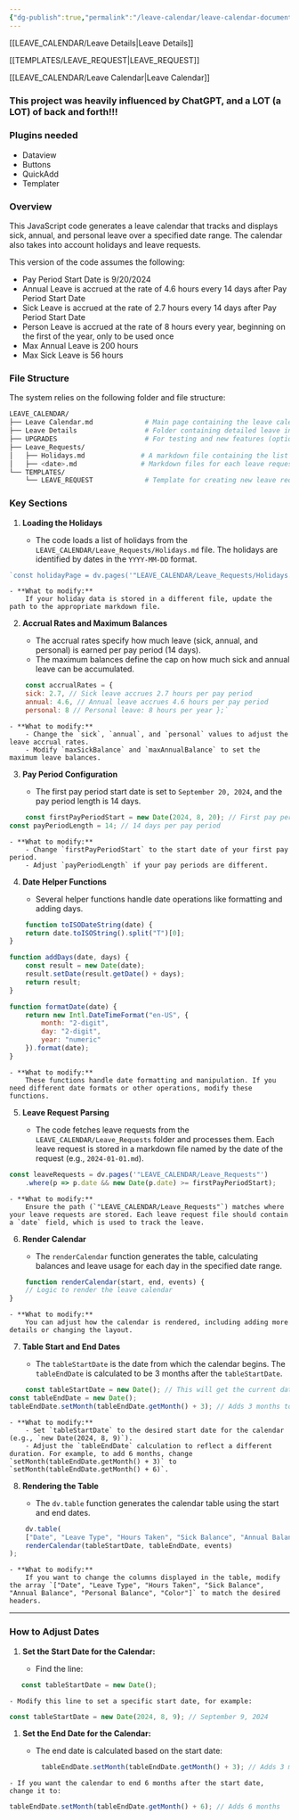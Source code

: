 ```yaml
---
{"dg-publish":true,"permalink":"/leave-calendar/leave-calendar-documentation/","tags":["Projects"],"noteIcon":"","created":"2025-01-04 4:29:00 pm","updated":"2025-01-04 4:32:54 pm"}
---
```


[[LEAVE_CALENDAR/Leave Details\|Leave Details]]

[[TEMPLATES/LEAVE_REQUEST\|LEAVE_REQUEST]]

[[LEAVE_CALENDAR/Leave Calendar\|Leave Calendar]]

### This project was heavily influenced by ChatGPT, and a LOT (a LOT) of back and forth!!!
### Plugins needed

- Dataview
- Buttons
- QuickAdd
- Templater
### Overview

This JavaScript code generates a leave calendar that tracks and displays sick, annual, and personal leave over a specified date range. The calendar also takes into account holidays and leave requests.

This version of the code assumes the following:

- Pay Period Start Date is 9/20/2024
- Annual Leave is accrued at the rate of 4.6 hours every 14 days after Pay Period Start Date
- Sick Leave is accrued at the rate of 2.7 hours every 14 days after Pay Period Start Date
- Person Leave is accrued at the rate of 8 hours every year, beginning on the first of the year, only to be used once
- Max Annual Leave is 200 hours
- Max Sick Leave is 56 hours

### File Structure

The system relies on the following folder and file structure:

```bash
LEAVE_CALENDAR/
├── Leave Calendar.md             # Main page containing the leave calendar
├── Leave Details                 # Folder containing detailed leave information (if needed)
├── UPGRADES                      # For testing and new features (optional)
├── Leave_Requests/
│   ├── Holidays.md              # A markdown file containing the list of holidays
│   ├── <date>.md                # Markdown files for each leave request, named by date (e.g., 2024-01-01.md)
└── TEMPLATES/
    └── LEAVE_REQUEST             # Template for creating new leave requests
```


### Key Sections

1. **Loading the Holidays**
    
    - The code loads a list of holidays from the `LEAVE_CALENDAR/Leave_Requests/Holidays.md` file. The holidays are identified by dates in the `YYYY-MM-DD` format.
    
```javascript
`const holidayPage = dv.pages('"LEAVE_CALENDAR/Leave_Requests/Holidays.md"');`
```
    
    
    - **What to modify:**  
        If your holiday data is stored in a different file, update the path to the appropriate markdown file.
2. **Accrual Rates and Maximum Balances**
    
    - The accrual rates specify how much leave (sick, annual, and personal) is earned per pay period (14 days).
    - The maximum balances define the cap on how much sick and annual leave can be accumulated.
    
```javascript
    const accrualRates = {     
    sick: 2.7, // Sick leave accrues 2.7 hours per pay period     
    annual: 4.6, // Annual leave accrues 4.6 hours per pay period     
    personal: 8 // Personal leave: 8 hours per year };`
```
    
    - **What to modify:**
        - Change the `sick`, `annual`, and `personal` values to adjust the leave accrual rates.
        - Modify `maxSickBalance` and `maxAnnualBalance` to set the maximum leave balances.
3. **Pay Period Configuration**
    
    - The first pay period start date is set to `September 20, 2024`, and the pay period length is 14 days.

```javascript
    const firstPayPeriodStart = new Date(2024, 8, 20); // First pay period: September 20, 2024
const payPeriodLength = 14; // 14 days per pay period
```
    
    - **What to modify:**
        - Change `firstPayPeriodStart` to the start date of your first pay period.
        - Adjust `payPeriodLength` if your pay periods are different.
          
4. **Date Helper Functions**
    
    - Several helper functions handle date operations like formatting and adding days.
    
```javascript
    function toISODateString(date) {
    return date.toISOString().split("T")[0];
}

function addDays(date, days) {
    const result = new Date(date);
    result.setDate(result.getDate() + days);
    return result;
}

function formatDate(date) {
    return new Intl.DateTimeFormat("en-US", {
        month: "2-digit",
        day: "2-digit",
        year: "numeric"
    }).format(date);
}
```
    
    - **What to modify:**  
        These functions handle date formatting and manipulation. If you need different date formats or other operations, modify these functions.
        
5. **Leave Request Parsing**
    
    - The code fetches leave requests from the `LEAVE_CALENDAR/Leave_Requests` folder and processes them. Each leave request is stored in a markdown file named by the date of the request (e.g., `2024-01-01.md`).
    
```javascript
const leaveRequests = dv.pages('"LEAVE_CALENDAR/Leave_Requests"')
    .where(p => p.date && new Date(p.date) >= firstPayPeriodStart); 
```
    
    - **What to modify:**  
        Ensure the path (`"LEAVE_CALENDAR/Leave_Requests"`) matches where your leave requests are stored. Each leave request file should contain a `date` field, which is used to track the leave.
6. **Render Calendar**
    
    - The `renderCalendar` function generates the table, calculating balances and leave usage for each day in the specified date range.
    
```javascript
    function renderCalendar(start, end, events) {
    // Logic to render the leave calendar
}
```
    
    - **What to modify:**  
        You can adjust how the calendar is rendered, including adding more details or changing the layout.
7. **Table Start and End Dates**
    
    - The `tableStartDate` is the date from which the calendar begins. The `tableEndDate` is calculated to be 3 months after the `tableStartDate`.
    
```javascript
    const tableStartDate = new Date(); // This will get the current date and time
const tableEndDate = new Date();
tableEndDate.setMonth(tableEndDate.getMonth() + 3); // Adds 3 months to today's date

```
    
    - **What to modify:**
        - Set `tableStartDate` to the desired start date for the calendar (e.g., `new Date(2024, 8, 9)`).
        - Adjust the `tableEndDate` calculation to reflect a different duration. For example, to add 6 months, change `setMonth(tableEndDate.getMonth() + 3)` to `setMonth(tableEndDate.getMonth() + 6)`.
          
8. **Rendering the Table**
    
    - The `dv.table` function generates the calendar table using the start and end dates.
    
```javascript
    dv.table(
    ["Date", "Leave Type", "Hours Taken", "Sick Balance", "Annual Balance", "Personal Balance", "Color"],
    renderCalendar(tableStartDate, tableEndDate, events)
);

```
    
    - **What to modify:**  
        If you want to change the columns displayed in the table, modify the array `["Date", "Leave Type", "Hours Taken", "Sick Balance", "Annual Balance", "Personal Balance", "Color"]` to match the desired headers.

---

### How to Adjust Dates

1. **Set the Start Date for the Calendar:**
    
    - Find the line:
        
```javascript
   const tableStartDate = new Date();
```
        
    - Modify this line to set a specific start date, for example:

```javascript
const tableStartDate = new Date(2024, 8, 9); // September 9, 2024
```
	
    
1. **Set the End Date for the Calendar:**
    
    - The end date is calculated based on the start date:
        
```javascript
        tableEndDate.setMonth(tableEndDate.getMonth() + 3); // Adds 3 months to today's date
```
        
    - If you want the calendar to end 6 months after the start date, change it to:
        
```javascript
tableEndDate.setMonth(tableEndDate.getMonth() + 6); // Adds 6 months
```